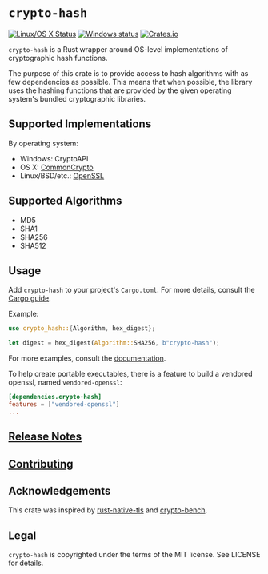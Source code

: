 # `crypto-hash`

[![Linux/OS X Status](https://travis-ci.org/malept/crypto-hash.svg?branch=master)](https://travis-ci.org/malept/crypto-hash)
[![Windows status](https://ci.appveyor.com/api/projects/status/xwc9nb4633b5n67r/branch/master?svg=true)](https://ci.appveyor.com/project/malept/crypto-hash)
[![Crates.io](https://img.shields.io/crates/v/crypto-hash.svg?maxAge=2592000)](https://crates.io/crates/crypto-hash)

`crypto-hash` is a Rust wrapper around OS-level implementations of cryptographic hash functions.

The purpose of this crate is to provide access to hash algorithms with as few dependencies as
possible. This means that when possible, the library uses the hashing functions that are provided by
the given operating system's bundled cryptographic libraries.

## Supported Implementations

By operating system:

* Windows: CryptoAPI
* OS X: [CommonCrypto](https://crates.io/crates/commoncrypto)
* Linux/BSD/etc.: [OpenSSL](https://crates.io/crates/openssl)

## Supported Algorithms

* MD5
* SHA1
* SHA256
* SHA512

## Usage

Add `crypto-hash` to your project's `Cargo.toml`. For more details, consult the
[Cargo guide](http://doc.crates.io/guide.html#adding-dependencies).

Example:

```rust
use crypto_hash::{Algorithm, hex_digest};

let digest = hex_digest(Algorithm::SHA256, b"crypto-hash");
```

For more examples, consult the [documentation](https://malept.github.io/crypto-hash/).

To help create portable executables, there is a feature to build a
vendored openssl, named `vendored-openssl`:

```toml
[dependencies.crypto-hash]
features = ["vendored-openssl"]
...
```

## [Release Notes](https://github.com/malept/crypto-hash/blob/master/NEWS.md)

## [Contributing](https://github.com/malept/crypto-hash/blob/master/CONTRIBUTING.md)

## Acknowledgements

This crate was inspired by [rust-native-tls](https://github.com/sfackler/rust-native-tls) and
[crypto-bench](https://github.com/briansmith/crypto-bench).

## Legal

`crypto-hash` is copyrighted under the terms of the MIT license. See LICENSE for details.

